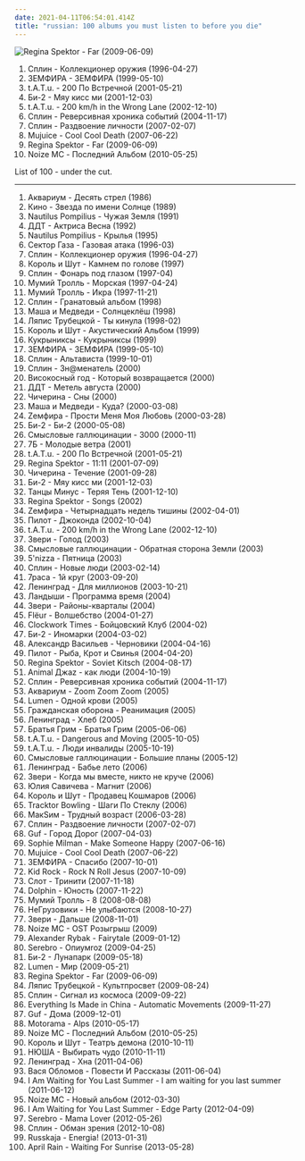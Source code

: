 ```yaml
---
date: 2021-04-11T06:54:01.414Z
title: "russian: 100 albums you must listen to before you die"
---
```

![Regina Spektor - Far (2009-06-09)](http://coverartarchive.org/release/8de3f2da-225f-49de-bb40-7a58e3bb0518/3715735677-500.jpg "Regina Spektor - Far (2009-06-09)")
<ol class="albums">
<li data-cover="http://coverartarchive.org/release/8ee696a2-a2df-3103-9552-84bc89c1b21f/10018803050-500.jpg" data-tags="russian, russian rock" role="button">Сплин - Коллекционер оружия (1996-04-27)</li>
<li data-cover="http://coverartarchive.org/release/d2519293-b0d9-43d8-a669-d52796161c7f/1412312432-500.jpg" data-tags="russian" role="button">ЗЕМФИРА - ЗЕМФИРА (1999-05-10)</li>
<li data-cover="https://img.discogs.com/Vi38ysSm0Ry1nIeJkzua7suq0Mw=/fit-in/588x600/filters:strip_icc():format(jpeg):mode_rgb():quality(90)/discogs-images/R-243888-1148373522.jpeg.jpg" data-tags="pop, russian" role="button">t.A.T.u. - 200 По Встречной (2001-05-21)</li>
<li data-cover="http://coverartarchive.org/release/981956e9-cbe6-43d3-a41b-9c1cdf9f0615/8629209528-500.jpg" data-tags="rock, russian, russian rock" role="button">Би-2 - Мяу кисс ми (2001-12-03)</li>
<li data-cover="https://img.discogs.com/168ocC56t91yXss7WoXJH59-Iwo=/fit-in/600x519/filters:strip_icc():format(jpeg):mode_rgb():quality(90)/discogs-images/R-10566998-1500033083-6757.png.jpg" data-tags="pop" role="button">t.A.T.u. - 200 km/h in the Wrong Lane (2002-12-10)</li>
<li data-cover="http://coverartarchive.org/release/00de0496-da48-46cc-9199-e3b7b0d13ece/3409380950-500.jpg" data-tags="rock, russian, russian rock" role="button">Сплин - Реверсивная хроника событий (2004-11-17)</li>
<li data-cover="http://coverartarchive.org/release/8014f993-3a10-43e6-91fc-e70e916e82ae/3409391770-500.jpg" data-tags="russian rock" role="button">Сплин - Раздвоение личности (2007-02-07)</li>
<li data-cover="http://coverartarchive.org/release/ab238b2a-c7c8-49b1-b5b0-caa9bd85dd29/4431938009-500.jpg" data-tags="experimental, idm, minimal" role="button">Mujuice - Cool Cool Death (2007-06-22)</li>
<li data-cover="http://coverartarchive.org/release/8de3f2da-225f-49de-bb40-7a58e3bb0518/3715735677-500.jpg" data-tags="pop, piano, anti-folk, indie, alternative, indie pop, indie rock, 00s" role="button">Regina Spektor - Far (2009-06-09)</li>
<li data-cover="http://coverartarchive.org/release/4b694997-ffff-4e17-b3fa-2eff8fd5e30e/10588245317-500.jpg" data-tags="nozi mc, russian, alternative hip-hop" role="button">Noize MC - Последний Альбом (2010-05-25)</li>
</ol>
List of 100 - under the cut.
<!-- more -->

_________________

<ol class="albums">
<li data-cover="https://img.discogs.com/strtilJSiXOkfhnzPtmFzqz-ECo=/fit-in/600x629/filters:strip_icc():format(jpeg):mode_rgb():quality(90)/discogs-images/R-4359117-1362763051-9248.jpeg.jpg" data-tags="russian, russian rock" role="button">
Аквариум - Десять стрел (1986)
</li>
<li data-cover="https://img.discogs.com/KRAsF06OwWq8BQJ_h4tPqnfqoWU=/fit-in/394x608/filters:strip_icc():format(jpeg):mode_rgb():quality(90)/discogs-images/R-7174417-1435394577-3151.png.jpg" data-tags="russian rock" role="button">
Кино - Звезда по имени Солнце (1989)
</li>
<li data-cover="http://coverartarchive.org/release/ed419c7f-a724-43d4-a5ed-fb5b4976d27b/4166591941-500.jpg" data-tags="post-punk, russian" role="button">
Nautilus Pompilius - Чужая Земля (1991)
</li>
<li data-cover="https://img.discogs.com/YveRMLuzQWp2Z4VLIfpSRo8R4Hs=/fit-in/600x945/filters:strip_icc():format(jpeg):mode_rgb():quality(90)/discogs-images/R-777558-1306174349.jpeg.jpg" data-tags="russian rock, russian" role="button">
ДДТ - Актриса Весна (1992)
</li>
<li data-cover="http://coverartarchive.org/release/58e1b301-dbed-31a1-ab07-0939d3673857/4166685041-500.jpg" data-tags="rock, russian rock" role="button">
Nautilus Pompilius - Крылья (1995)
</li>
<li data-cover="http://coverartarchive.org/release/d854dd34-d5a5-49b5-83bc-6c17a354112e/7646928612-500.jpg" data-tags="alternative, 90s, russian" role="button">
Сектор Газа - Газовая атака (1996-03)
</li>
<li data-cover="http://coverartarchive.org/release/8ee696a2-a2df-3103-9552-84bc89c1b21f/10018803050-500.jpg" data-tags="russian, russian rock" role="button">
Сплин - Коллекционер оружия (1996-04-27)
</li>
<li data-cover="http://coverartarchive.org/release/52c058bb-163a-49d6-81cd-bf0940448d0f/12161289324-500.jpg" data-tags="punk rock" role="button">
Король и Шут - Камнем по голове (1997)
</li>
<li data-cover="http://coverartarchive.org/release/1aaa0434-20d7-3d2b-8bf7-111fea7805ca/11674927194-500.jpg" data-tags="russian rock" role="button">
Сплин - Фонарь под глазом (1997-04)
</li>
<li data-cover="https://img.discogs.com/Z3k4WScRca3dg26gDogwYFL1N3k=/fit-in/556x600/filters:strip_icc():format(jpeg):mode_rgb():quality(90)/discogs-images/R-5197595-1387193447-1676.jpeg.jpg" data-tags="russian rock, rock, pop-rock, russian" role="button">
Мумий Тролль - Морская (1997-04-24)
</li>
<li data-cover="http://coverartarchive.org/release/d768f402-e6ad-443b-9551-5c9e2f25ab9d/12162231602-500.jpg" data-tags="rock, 90s, alternative" role="button">
Мумий Тролль - Икра (1997-11-21)
</li>
<li data-cover="https://img.discogs.com/0SuPxfEu6T74Pw_wmSg7dk4zNZg=/fit-in/600x610/filters:strip_icc():format(jpeg):mode_rgb():quality(90)/discogs-images/R-9111371-1474970082-8131.jpeg.jpg" data-tags="russian rock, rock" role="button">
Сплин - Гранатовый альбом (1998)
</li>
<li data-cover="https://img.discogs.com/SD5cT_bJwiAf6Cu4bOudwwTA1Xk=/fit-in/600x600/filters:strip_icc():format(jpeg):mode_rgb():quality(90)/discogs-images/R-573542-1375447942-3616.jpeg.jpg" data-tags="rock, russian" role="button">
Маша и Медведи - Солнцеклёш (1998)
</li>
<li data-cover="http://coverartarchive.org/release/977ebcc6-6093-4135-81b2-35b952af51ce/5109695318-500.jpg" data-tags="belarusian" role="button">
Ляпис Трубецкой - Ты кинула (1998-02)
</li>
<li data-cover="http://coverartarchive.org/release/bbc9e79c-6c53-3865-b74c-bd9bea133baa/7047433301-500.jpg" data-tags="punk rock" role="button">
Король и Шут - Акустический Альбом (1999)
</li>
<li data-cover="http://coverartarchive.org/release/e14b49ce-056d-4688-8278-03cb597df1ca/7047332743-500.jpg" data-tags="rock, russian, russian rock" role="button">
Кукрыниксы - Кукрыниксы (1999)
</li>
<li data-cover="http://coverartarchive.org/release/d2519293-b0d9-43d8-a669-d52796161c7f/1412312432-500.jpg" data-tags="russian" role="button">
ЗЕМФИРА - ЗЕМФИРА (1999-05-10)
</li>
<li data-cover="http://coverartarchive.org/release/8f6871a9-895e-4a11-b8f2-31a0f11dd46f/3408937704-500.jpg" data-tags="russian rock, rock" role="button">
Сплин - Альтависта (1999-10-01)
</li>
<li data-cover="http://coverartarchive.org/release/80fefa12-27e8-4b41-8732-08d161b6f3e5/3408942818-500.jpg" data-tags="russian rock" role="button">
Сплин - Зн@менатель (2000)
</li>
<li data-cover="http://coverartarchive.org/release/5cb5921e-5933-46bb-af51-b3347ac69028/24339087883-500.jpg" data-tags="russian" role="button">
Високосный год - Который возвращается (2000)
</li>
<li data-cover="http://coverartarchive.org/release/a7fb1924-92ca-4d9e-a67a-01c84c04634c/28163635576-500.jpg" data-tags="rock, russian, russian rock, album" role="button">
ДДТ - Метель августа (2000)
</li>
<li data-cover="https://img.discogs.com/GQYU6SQ8BQLvye7Y8WQG8vzv2R0=/fit-in/600x531/filters:strip_icc():format(jpeg):mode_rgb():quality(90)/discogs-images/R-7361064-1535486256-6953.jpeg.jpg" data-tags="russian" role="button">
Чичерина - Сны (2000)
</li>
<li data-cover="http://coverartarchive.org/release/61f389d0-e878-47b4-ba33-6ae29cfa40bd/5090015769-500.jpg" data-tags="female vocalists, russian" role="button">
Маша и Медведи - Куда? (2000-03-08)
</li>
<li data-cover="http://coverartarchive.org/release/c890f158-7efa-4d0c-9646-a530493ce315/1405666877-500.jpg" data-tags="russian rock" role="button">
Zемфира - Прости Меня Моя Любовь (2000-03-28)
</li>
<li data-cover="http://coverartarchive.org/release/d428c5a2-683a-4691-8890-330c782437fe/10677133074-500.jpg" data-tags="russian rock" role="button">
Би-2 - Би-2 (2000-05-08)
</li>
<li data-cover="https://img.discogs.com/MRVPHCqK3kRID_THMMDE-knKCAw=/fit-in/600x948/filters:strip_icc():format(jpeg):mode_rgb():quality(90)/discogs-images/R-3306344-1324997694.jpeg.jpg" data-tags="rock, russian rock" role="button">
Смысловые галлюцинации - 3000 (2000-11)
</li>
<li data-cover="http://coverartarchive.org/release/084d77a1-110c-4e5d-bb7c-780c029a6ca0/4513137735-500.jpg" data-tags="russian, male vocalists" role="button">
7Б - Молодые ветра (2001)
</li>
<li data-cover="https://img.discogs.com/Vi38ysSm0Ry1nIeJkzua7suq0Mw=/fit-in/588x600/filters:strip_icc():format(jpeg):mode_rgb():quality(90)/discogs-images/R-243888-1148373522.jpeg.jpg" data-tags="pop, russian" role="button">
t.A.T.u. - 200 По Встречной (2001-05-21)
</li>
<li data-cover="http://coverartarchive.org/release/df05a613-0cde-4f9c-bf69-59bd3b76be3e/5817135757-500.jpg" data-tags="jazz, piano, anti-folk" role="button">
Regina Spektor - 11:11 (2001-07-09)
</li>
<li data-cover="https://img.discogs.com/GPcYJ4HSF83GSQqVCqJAvaEwObU=/fit-in/600x598/filters:strip_icc():format(jpeg):mode_rgb():quality(90)/discogs-images/R-372753-1506459603-3178.jpeg.jpg" data-tags="russian" role="button">
Чичерина - Течение (2001-09-28)
</li>
<li data-cover="http://coverartarchive.org/release/981956e9-cbe6-43d3-a41b-9c1cdf9f0615/8629209528-500.jpg" data-tags="rock, russian, russian rock" role="button">
Би-2 - Мяу кисс ми (2001-12-03)
</li>
<li data-cover="http://coverartarchive.org/release/010360cd-0eb9-4083-bb80-3b7ff14bf1e6/9908342074-500.jpg" data-tags="russian" role="button">
Танцы Минус - Теряя Тень (2001-12-10)
</li>
<li data-cover="http://coverartarchive.org/release/fcb8a3df-61cc-450e-9c9a-fbcfddffae84/16146902869-500.jpg" data-tags="piano, female vocalists" role="button">
Regina Spektor - Songs (2002)
</li>
<li data-cover="http://coverartarchive.org/release/103472d6-746e-4533-be60-ba95bb4383fb/1406115627-500.jpg" data-tags="russian rock, rock" role="button">
Zемфира - Четырнадцать недель тишины (2002-04-01)
</li>
<li data-cover="http://coverartarchive.org/release/023128f0-ad6d-4d7e-8896-dbcc647d441f/12163580164-500.jpg" data-tags="rock, industrial, russian, depressive" role="button">
Пилот - Джоконда (2002-10-04)
</li>
<li data-cover="https://img.discogs.com/168ocC56t91yXss7WoXJH59-Iwo=/fit-in/600x519/filters:strip_icc():format(jpeg):mode_rgb():quality(90)/discogs-images/R-10566998-1500033083-6757.png.jpg" data-tags="pop" role="button">
t.A.T.u. - 200 km/h in the Wrong Lane (2002-12-10)
</li>
<li data-cover="http://coverartarchive.org/release/09bd05a0-45ac-4fd1-9dcf-a28f28b3fd4c/27110723537-500.jpg" data-tags="pop" role="button">
Звери - Голод (2003)
</li>
<li data-cover="http://coverartarchive.org/release/8f46c0ea-beb9-4069-8431-1962f5df30f6/6411365906-500.jpg" data-tags="electronic, indie, rock, indie rock, post-punk, romantic, russian, electro-rock, russian rock, depressive, ekaterinburg, gluki, gluki66" role="button">
Смысловые галлюцинации - Обратная сторона Земли (2003)
</li>
<li data-cover="http://coverartarchive.org/release/7017554d-4cd6-465d-b28b-095e8ba49015/5961350059-500.jpg" data-tags="reggae" role="button">
5'nizza - Пятница (2003)
</li>
<li data-cover="http://coverartarchive.org/release/b54e926d-fefe-3de8-84ea-a14b6ce462e0/3409360415-500.jpg" data-tags="rock" role="button">
Сплин - Новые люди (2003-02-14)
</li>
<li data-cover="http://coverartarchive.org/release/3bd442e7-10db-44c5-abeb-5f9f3f68f98d/6880438445-500.jpg" data-tags="rock, alternative, russian" role="button">
7раса - 1й круг (2003-09-20)
</li>
<li data-cover="http://coverartarchive.org/release/18230503-dc0a-4822-b7bc-7822a769d4e8/28086874897-500.jpg" data-tags="ska, russian" role="button">
Ленинград - Для миллионов (2003-10-21)
</li>
<li data-cover="http://coverartarchive.org/release/11f6c756-cfac-4151-b2c8-6d197dceef14/10195583948-500.jpg" data-tags="punk, russian" role="button">
Ландыши - Программа время (2004)
</li>
<li data-cover="http://coverartarchive.org/release/b11b45ac-bef8-4139-99a0-7255d0ef4c17/27109302009-500.jpg" data-tags="rock, russian" role="button">
Звери - Районы-кварталы (2004)
</li>
<li data-cover="http://coverartarchive.org/release/ea9811df-915b-4d1b-8172-673b5cc4ce7d/4397578495-500.jpg" data-tags="ethereal" role="button">
Flëur - Волшебство (2004-01-27)
</li>
<li data-cover="http://coverartarchive.org/release/f9ef3832-352f-49f2-8c4b-424cd604b64a/10825736957-500.jpg" data-tags="ska, russian, hooligans" role="button">
Clockwork Times - Бойцовский Клуб (2004-02)
</li>
<li data-cover="http://coverartarchive.org/release/74e829b2-6155-49d1-a634-ae72e685e264/11339739256-500.jpg" data-tags="rock, alternative, russian, russian rock, record collection" role="button">
Би-2 - Иномарки (2004-03-02)
</li>
<li data-cover="http://coverartarchive.org/release/74358c59-6b61-49c7-b29a-a864bac0c21d/3409386947-500.jpg" data-tags="home-sweet-homeland" role="button">
Александр Васильев - Черновики (2004-04-16)
</li>
<li data-cover="https://img.discogs.com/UfSn6gfi6sOx5KeoccttQOpOmjg=/fit-in/600x595/filters:strip_icc():format(jpeg):mode_rgb():quality(90)/discogs-images/R-7325390-1439827999-1877.jpeg.jpg" data-tags="russian rock" role="button">
Пилот - Рыба, Крот и Свинья (2004-04-20)
</li>
<li data-cover="http://coverartarchive.org/release/39af013c-fe41-413e-8909-066147967c57/16197647081-500.jpg" data-tags="singer-songwriter, female vocalists, anti-folk" role="button">
Regina Spektor - Soviet Kitsch (2004-08-17)
</li>
<li data-cover="https://img.discogs.com/khYKiYX3oXg5XfkVPWh4SVNBMQI=/fit-in/600x598/filters:strip_icc():format(jpeg):mode_rgb():quality(90)/discogs-images/R-1974834-1443379336-4926.jpeg.jpg" data-tags="alternative" role="button">
Animal Джаz - как люди (2004-10-19)
</li>
<li data-cover="http://coverartarchive.org/release/00de0496-da48-46cc-9199-e3b7b0d13ece/3409380950-500.jpg" data-tags="rock, russian, russian rock" role="button">
Сплин - Реверсивная хроника событий (2004-11-17)
</li>
<li data-cover="http://coverartarchive.org/release/8df8fb54-4ce9-4307-b207-108e5d19723c/3277370092-500.jpg" data-tags="rock" role="button">
Аквариум - Zoom Zoom Zoom (2005)
</li>
<li data-cover="http://coverartarchive.org/release/0bf087ff-4496-4233-980c-89ed2e4efe50/14831416930-500.jpg" data-tags="punk, russian, live, russian rock, live album" role="button">
Lumen - Одной крови (2005)
</li>
<li data-cover="http://coverartarchive.org/release/f230b810-c08e-4c48-a0be-a161cb937350/9549843827-500.jpg" data-tags="punk, post-punk, psychedelic rock" role="button">
Гражданская оборона - Реанимация (2005)
</li>
<li data-cover="https://img.discogs.com/WMoGKKgjYFAJCFeMUtzI_Moi8Vw=/fit-in/600x620/filters:strip_icc():format(jpeg):mode_rgb():quality(90)/discogs-images/R-11285784-1513447849-7032.jpeg.jpg" data-tags="russian" role="button">
Ленинград - Хлеб (2005)
</li>
<li data-cover="https://via.placeholder.com/450" data-tags="russian, eastern europe rock" role="button">
Братья Грим - Братья Грим (2005-06-06)
</li>
<li data-cover="https://via.placeholder.com/450" data-tags="pop" role="button">
t.A.T.u. - Dangerous and Moving (2005-10-05)
</li>
<li data-cover="http://coverartarchive.org/release/bb656d72-5e7c-4d0a-b45d-d8579747505e/10160516993-500.jpg" data-tags="russian, pop" role="button">
t.A.T.u. - Люди инвалиды (2005-10-19)
</li>
<li data-cover="http://coverartarchive.org/release/bb0ae463-4fb7-4d94-bf45-813edb69c033/2626272364-500.jpg" data-tags="electronic, indie, rock, indie rock, post-punk, romantic, russian, electro-rock, russian rock, depressive, ekaterinburg, gluki, gluki66" role="button">
Смысловые галлюцинации - Большие планы (2005-12)
</li>
<li data-cover="http://coverartarchive.org/release/1b2aa13d-63b4-4d84-91af-05b7e03863e4/28086663228-500.jpg" data-tags="punk, ska, russian, russian rock" role="button">
Ленинград - Бабье лето (2006)
</li>
<li data-cover="https://img.discogs.com/UtQJIiw3C4XmBQVBN7JJc_zSxlY=/fit-in/600x599/filters:strip_icc():format(jpeg):mode_rgb():quality(90)/discogs-images/R-705452-1560867494-6266.jpeg.jpg" data-tags="rock, russian, russian rock" role="button">
Звери - Когда мы вместе, никто не круче (2006)
</li>
<li data-cover="http://coverartarchive.org/release/64b5164e-f733-48ab-800a-cedb01d0a0a1/28483233476-500.jpg" data-tags="russian" role="button">
Юлия Савичева - Магнит (2006)
</li>
<li data-cover="http://coverartarchive.org/release/596e5567-f743-4013-b036-4c35706083da/10095618121-500.jpg" data-tags="punk rock" role="button">
Король и Шут - Продавец Кошмаров (2006)
</li>
<li data-cover="http://coverartarchive.org/release/4c0c646f-0f0c-4c10-b5e2-3f40d9317b30/5684022212-500.jpg" data-tags="metal, alternative, alternative rock, russian, alternative metal, nu metal, russian alternative" role="button">
Tracktor Bowling - Шаги По Стеклу (2006)
</li>
<li data-cover="http://coverartarchive.org/release/7eccf2d2-95aa-4feb-bb51-e9dec109aeec/1259766212-500.jpg" data-tags="pop, memories, russian, 00s, russian pop, memory" role="button">
МакSим - Трудный возраст (2006-03-28)
</li>
<li data-cover="http://coverartarchive.org/release/8014f993-3a10-43e6-91fc-e70e916e82ae/3409391770-500.jpg" data-tags="russian rock" role="button">
Сплин - Раздвоение личности (2007-02-07)
</li>
<li data-cover="http://coverartarchive.org/release/8ae14351-f6c9-495e-b652-491f8d480609/1978475483-500.jpg" data-tags="russian rap, guf, hip-hop" role="button">
Guf - Город Дорог (2007-04-03)
</li>
<li data-cover="http://coverartarchive.org/release/dcbfac4c-1898-4f24-b63a-43e51650af2e/6505792270-500.jpg" data-tags="jazz, jazz vocalists" role="button">
Sophie Milman - Make Someone Happy (2007-06-16)
</li>
<li data-cover="http://coverartarchive.org/release/ab238b2a-c7c8-49b1-b5b0-caa9bd85dd29/4431938009-500.jpg" data-tags="experimental, idm, minimal" role="button">
Mujuice - Cool Cool Death (2007-06-22)
</li>
<li data-cover="http://coverartarchive.org/release/57e186a7-85a5-499b-b59f-00e42a6e6a97/17957981432-500.jpg" data-tags="russian rock, russian" role="button">
ЗЕМФИРА - Спасибо (2007-10-01)
</li>
<li data-cover="https://img.discogs.com/pOWJ9y4vvwOtb3Bd_IAxl4LOLyw=/fit-in/300x300/filters:strip_icc():format(jpeg):mode_rgb():quality(90)/discogs-images/R-2151980-1322079135.jpeg.jpg" data-tags="rock, rock country" role="button">
Kid Rock - Rock N Roll Jesus (2007-10-09)
</li>
<li data-cover="https://img.discogs.com/bH8FjpNSiQ8z68Exh_qw33Gz17o=/fit-in/600x606/filters:strip_icc():format(jpeg):mode_rgb():quality(90)/discogs-images/R-2964350-1399285931-8605.jpeg.jpg" data-tags="nu-metal, russian alternative" role="button">
Слот - Тринити (2007-11-18)
</li>
<li data-cover="http://coverartarchive.org/release/ddb50222-0bc5-33c6-b332-03d994b2fd71/11563033220-500.jpg" data-tags="alternative" role="button">
Dolphin - Юность (2007-11-22)
</li>
<li data-cover="http://coverartarchive.org/release/93563577-c07b-416a-acb5-e90235af18f1/24692507668-500.jpg" data-tags="rock, russian" role="button">
Мумий Тролль - 8 (2008-08-08)
</li>
<li data-cover="http://coverartarchive.org/release/4283866b-f392-47f5-92b5-da3af3c4b197/14617289573-500.jpg" data-tags="experimental, russian, ukrainian" role="button">
НеГрузовики - Не улыбаются (2008-10-27)
</li>
<li data-cover="https://img.discogs.com/l5n1f9uk8ze7NoSwkiLTcbf5hRk=/fit-in/600x528/filters:strip_icc():format(jpeg):mode_rgb():quality(90)/discogs-images/R-4022276-1352651069-7940.jpeg.jpg" data-tags="pop rock, russian" role="button">
Звери - Дальше (2008-11-01)
</li>
<li data-cover="http://coverartarchive.org/release/ac9ccb92-586b-4b57-97fa-d653a7ea5be3/22983989074-500.jpg" data-tags="hip-hop" role="button">
Noize MC - OST Розыгрыш (2009)
</li>
<li data-cover="http://coverartarchive.org/release/a640a0f7-f52c-4bfd-b4fe-038e14b11af9/2361770326-500.jpg" data-tags="pop, russian" role="button">
Alexander Rybak - Fairytale (2009-01-12)
</li>
<li data-cover="http://coverartarchive.org/release/77fd3081-957b-4c6f-8059-2aa2eabbd01d/7038644600-500.jpg" data-tags="russian, pop" role="button">
Serebro - Опиумroz (2009-04-25)
</li>
<li data-cover="https://img.discogs.com/VEQJ0qGJQ58dNHlznrKM-w2Ni54=/fit-in/472x474/filters:strip_icc():format(jpeg):mode_rgb():quality(90)/discogs-images/R-4861994-1377784846-8661.jpeg.jpg" data-tags="russian rock, alternative, indie rock" role="button">
Би-2 - Лунапарк (2009-05-18)
</li>
<li data-cover="http://coverartarchive.org/release/cf4db36c-11b0-44d6-a7af-ac5f6a254f11/15427402688-500.jpg" data-tags="russian rock" role="button">
Lumen - Мир (2009-05-21)
</li>
<li data-cover="http://coverartarchive.org/release/8de3f2da-225f-49de-bb40-7a58e3bb0518/3715735677-500.jpg" data-tags="pop, piano, anti-folk, indie, alternative, indie pop, indie rock, 00s" role="button">
Regina Spektor - Far (2009-06-09)
</li>
<li data-cover="http://coverartarchive.org/release/324cdbb0-578d-353c-a34b-401b24ce3b57/3117012656-500.jpg" data-tags="belarusian, ska punk" role="button">
Ляпис Трубецкой - Культпросвет (2009-08-24)
</li>
<li data-cover="http://coverartarchive.org/release/a0c542f3-9cf8-493d-8568-f83bfb4e97b0/3409399361-500.jpg" data-tags="rock" role="button">
Сплин - Сигнал из космоса (2009-09-22)
</li>
<li data-cover="https://img.discogs.com/f3u4U0rla2ls427kfbBhi72yz68=/fit-in/600x600/filters:strip_icc():format(jpeg):mode_rgb():quality(90)/discogs-images/R-2248358-1272228462.jpeg.jpg" data-tags="indie, post-rock" role="button">
Everything Is Made in China - Automatic Movements (2009-11-27)
</li>
<li data-cover="http://coverartarchive.org/release/502a8bd7-d5fb-42ff-86d5-a8bca0650b51/27664759338-500.jpg" data-tags="rap" role="button">
Guf - Дома (2009-12-01)
</li>
<li data-cover="http://coverartarchive.org/release/aac74ae4-155f-49de-9f81-dd5e4c23c9d3/6960434823-500.jpg" data-tags="post-punk, indie rock" role="button">
Motorama - Alps (2010-05-17)
</li>
<li data-cover="http://coverartarchive.org/release/4b694997-ffff-4e17-b3fa-2eff8fd5e30e/10588245317-500.jpg" data-tags="nozi mc, russian, alternative hip-hop" role="button">
Noize MC - Последний Альбом (2010-05-25)
</li>
<li data-cover="http://coverartarchive.org/release/bc5e9a51-b17e-465e-9377-0c3f52a5368e/7331538104-500.jpg" data-tags="art-punk" role="button">
Король и Шут - Театръ демона (2010-10-11)
</li>
<li data-cover="https://img.discogs.com/BtRDJId3QrkKkGbpbsmNry6_h30=/fit-in/600x517/filters:strip_icc():format(jpeg):mode_rgb():quality(90)/discogs-images/R-2567674-1428406815-9603.jpeg.jpg" data-tags="electronic, pop, female vocalists, russian, russian pop, 4-5, 4\10" role="button">
НЮША - Выбирать чудо (2010-11-11)
</li>
<li data-cover="https://img.discogs.com/WMoGKKgjYFAJCFeMUtzI_Moi8Vw=/fit-in/600x620/filters:strip_icc():format(jpeg):mode_rgb():quality(90)/discogs-images/R-11285784-1513447849-7032.jpeg.jpg" data-tags="rock, ska, russian, russian rock, mat, shnurok records, zenith" role="button">
Ленинград - Хна (2011-04-06)
</li>
<li data-cover="http://coverartarchive.org/release/a523cc3e-ffc4-4ddd-a1df-59d65aa4b5b4/3922176550-500.jpg" data-tags="russian" role="button">
Вася Обломов - Повести И Рассказы (2011-06-04)
</li>
<li data-cover="http://coverartarchive.org/release/0fa4b571-787d-4208-a9ca-c20443bcbde3/3502584819-500.jpg" data-tags="experimental, post-rock, instrumental, electronic, russian" role="button">
I Am Waiting for You Last Summer - I am waiting for you last summer (2011-06-12)
</li>
<li data-cover="http://coverartarchive.org/release/8faa0140-377f-453d-9e47-b08244ef48ba/1599503519-500.jpg" data-tags="hip-hop" role="button">
Noize MC - Новый альбом (2012-03-30)
</li>
<li data-cover="https://img.discogs.com/g4gBjJjViwgK0cUxLsi1f2c0u1M=/fit-in/500x500/filters:strip_icc():format(jpeg):mode_rgb():quality(90)/discogs-images/R-4186613-1390419769-7862.jpeg.jpg" data-tags="post-rock" role="button">
I Am Waiting for You Last Summer - Edge Party (2012-04-09)
</li>
<li data-cover="https://img.discogs.com/INxLcdr_m8NaZA2V9LZLJFRtrYA=/fit-in/600x600/filters:strip_icc():format(jpeg):mode_rgb():quality(90)/discogs-images/R-3882181-1348919423-1874.jpeg.jpg" data-tags="pop, female vocalists, dance, russian, russas, rolanzeliger" role="button">
Serebro - Mama Lover (2012-05-26)
</li>
<li data-cover="http://coverartarchive.org/release/71c73516-1269-439d-9cd7-8cd4717760e3/2294072621-500.jpg" data-tags="rock" role="button">
Сплин - Обман зрения (2012-10-08)
</li>
<li data-cover="http://coverartarchive.org/release/8345b1ef-6036-4ca2-acdb-82b26c266ab0/4199037204-500.jpg" data-tags="metal, punk, ska, russian, ska punk, austrian, russian ska, turbo polka" role="button">
Russkaja - Energia! (2013-01-31)
</li>
<li data-cover="http://coverartarchive.org/release/4fcd5d89-e8a2-43be-b8b0-27616afebdde/8257695074-500.jpg" data-tags="instrumental, post-rock, russian, ukrainian" role="button">
April Rain - Waiting For Sunrise (2013-05-28)
</li>
</ol>